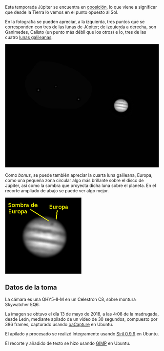 <!--
.. title: Júpiter
.. slug: jupiter-180513
.. date: 2018-05-31 18:18:43 UTC+02:00
.. tags: jupiter,planeta
.. category: astronomia
.. link: 
.. description: 
.. type: text
-->

Esta temporada Júpiter se encuentra en [oposición](https://es.wikipedia.org/wiki/Oposici%C3%B3n_(astronom%C3%ADa)), lo que viene a significar que desde la Tierra lo vemos en el punto opuesto al Sol.

En la fotografía se pueden apreciar, a la izquierda, tres puntos que se corresponden con tres de las lunas de Júpiter; de izquierda a derecha, son Ganimedes, Calisto (un punto más débil que los otros) e Ío, tres de las cuatro [lunas galileanas](https://es.wikipedia.org/wiki/Sat%C3%A9lite_galileano).

![Jupiter y lunas](/images/jupiter.jpeg)

Como *bonus*, se puede también apreciar la cuarta luna galileana, Europa, como una pequeña zona circular algo más brillante sobre el disco de Júpiter, así como la sombra que proyecta dicha luna sobre el planeta. En el recorte ampliado de abajo se puede ver algo mejor.

![Jupiter, Europa y su sombra](/images/jupiter_disc.jpeg)


## Datos de la toma

La cámara es una QHY5-II-M en un Celestron C8, sobre montura Skywatcher EQ6.

La imagen se obtuvo el día 13 de mayo de 2018, a las 4:08 de la madrugada, desde León, mediante apilado de un video de 30 segundos, compuesto por 386 frames, capturado usando [oaCapture](https://www.openastroproject.org/oacapture/) en Ubuntu.

El apilado y procesado se realizó íntegramente usando [Siril 0.9.9](https://free-astro.org/index.php/Siril) en Ubuntu.

El recorte y añadido de texto se hizo usando [GIMP](https://www.gimp.org/) en Ubuntu.
